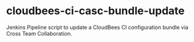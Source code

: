 # cloudbees-ci-casc-bundle-update
Jenkins Pipeline script to update a CloudBees CI configuration bundle via Cross Team Collaboration.
